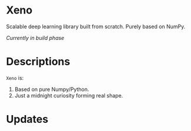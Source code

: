 # Xeno

Scalable deep learning library built from scratch. Purely based on NumPy.

*Currently in build phase*

Descriptions
============

``Xeno`` is:

1. Based on pure Numpy/Python.
2. Just a midnight curiosity forming real shape.

Updates
============

